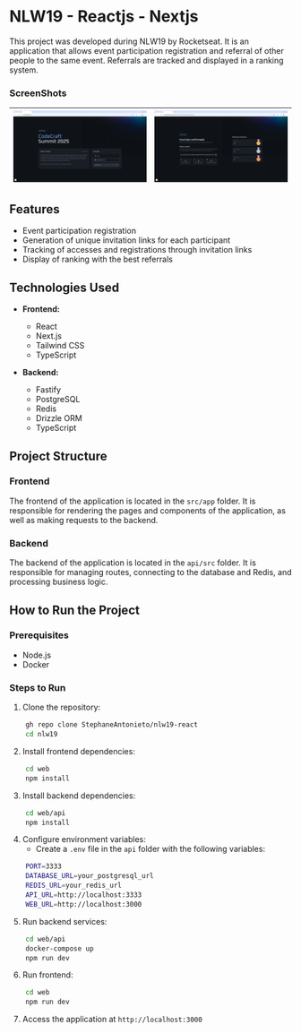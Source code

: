 # NLW19 - Reactjs - Nextjs 

This project was developed during NLW19 by Rocketseat. It is an application that allows event participation registration and referral of other people to the same event. Referrals are tracked and displayed in a ranking system.

### ScreenShots

| ![Imagem 1](/screenshot/RegisterScreen.svg) | ![Imagem 2](/screenshot/RankingScreen.svg) |
|--------------------------|--------------------------|

## Features

- Event participation registration
- Generation of unique invitation links for each participant
- Tracking of accesses and registrations through invitation links
- Display of ranking with the best referrals

## Technologies Used

- **Frontend:**
  - React
  - Next.js
  - Tailwind CSS
  - TypeScript

- **Backend:**
  - Fastify
  - PostgreSQL
  - Redis
  - Drizzle ORM
  - TypeScript

## Project Structure

### Frontend

The frontend of the application is located in the `src/app` folder. It is responsible for rendering the pages and components of the application, as well as making requests to the backend.

### Backend

The backend of the application is located in the `api/src` folder. It is responsible for managing routes, connecting to the database and Redis, and processing business logic.

## How to Run the Project

### Prerequisites

- Node.js
- Docker

### Steps to Run

1. Clone the repository:
```sh
    gh repo clone StephaneAntonieto/nlw19-react
    cd nlw19
```
2. Install frontend dependencies:
```sh
    cd web
    npm install
```
3. Install backend dependencies:
```sh
    cd web/api
    npm install
```
4. Configure environment variables:
   - Create a `.env` file in the `api` folder with the following variables:
```sh
    PORT=3333
    DATABASE_URL=your_postgresql_url
    REDIS_URL=your_redis_url
    API_URL=http://localhost:3333
    WEB_URL=http://localhost:3000
```
5. Run backend services:
```sh
    cd web/api
    docker-compose up
    npm run dev
```
6. Run frontend:
```sh
    cd web
    npm run dev
```
7. Access the application at `http://localhost:3000`
